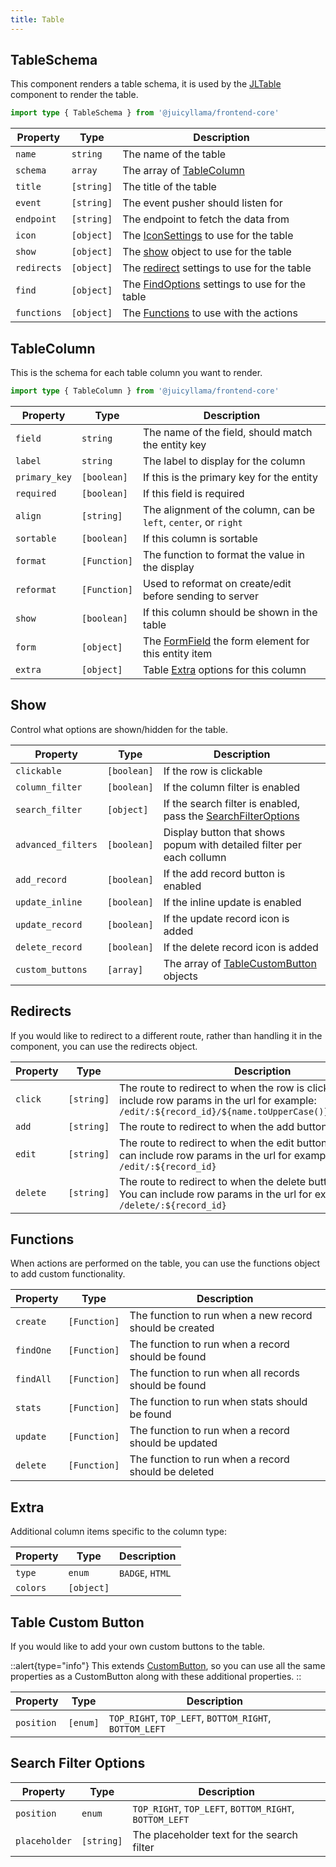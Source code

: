 ```yaml
---
title: Table
---
```


## TableSchema

This component renders a table schema, it is used by the [JLTable](../components/2.common/table.md) component to render the table.

```ts
import type { TableSchema } from '@juicyllama/frontend-core'
```

| Property    | Type       | Description                                                                               |
| ----------- | ---------- | ----------------------------------------------------------------------------------------- |
| `name`      | `string`   | The name of the table                                                                     |
| `schema`    | `array`    | The array of [TableColumn](#tablecolumn)                                                  |
| `title`     | `[string]` | The title of the table                                                                    |
| `event`     | `[string]` | The event pusher should listen for                                                        |
| `endpoint`  | `[string]` | The endpoint to fetch the data from                                                       |
| `icon`      | `[object]` | The [IconSettings](common.md/#icon-settings) to use for the table |
| `show`      | `[object]` | The [show](#show) object to use for the table                                             |
| `redirects` | `[object]` | The [redirect](#redirects) settings to use for the table                                  |
| `find`      | `[object]` | The [FindOptions](common.md/#findoptions) settings to use for the table                      |
| `functions` | `[object]` | The [Functions](#functions) to use with the actions                                       |

## TableColumn

This is the schema for each table column you want to render.

```ts
import type { TableColumn } from '@juicyllama/frontend-core'
```

| Property      | Type         | Description                                                                                       |
| ------------- | ------------ | ------------------------------------------------------------------------------------------------- |
| `field`       | `string`     | The name of the field, should match the entity key                                                |
| `label`       | `string`     | The label to display for the column                                                               |
| `primary_key` | `[boolean]`  | If this is the primary key for the entity                                                         |
| `required`    | `[boolean]`  | If this field is required                                                                         |
| `align`       | `[string]`   | The alignment of the column, can be `left`, `center`, or `right`                                  |
| `sortable`    | `[boolean]`  | If this column is sortable                                                                        |
| `format`      | `[Function]` | The function to format the value in the display                                                   |
| `reformat`    | `[Function]` | Used to reformat on create/edit before sending to server                                          |
| `show`        | `[boolean]`  | If this column should be shown in the table                                                       |
| `form`        | `[object]`   | The [FormField](form.md#formfield) the form element for this entity item |
| `extra`       | `[object]`   | Table [Extra](#extra) options for this column                                                     |

## Show

Control what options are shown/hidden for the table.

| Property           | Type        | Description                                                                             |
| ------------------ | ----------- | --------------------------------------------------------------------------------------- |
| `clickable`        | `[boolean]` | If the row is clickable                                                                 |
| `column_filter`    | `[boolean]` | If the column filter is enabled                                                         |
| `search_filter`    | `[object]`  | If the search filter is enabled, pass the [SearchFilterOptions](#search-filter-options) |
| `advanced_filters` | `[boolean]` | Display button that shows popum with detailed filter per each collumn                  |
| `add_record`       | `[boolean]` | If the add record button is enabled                                                     |
| `update_inline`    | `[boolean]` | If the inline update is enabled                                                         |
| `update_record`    | `[boolean]` | If the update record icon is added                                                      |
| `delete_record`    | `[boolean]` | If the delete record icon is added                                                      |
| `custom_buttons`   | `[array]`   | The array of [TableCustomButton](#table-custom-button) objects                          |

## Redirects

If you would like to redirect to a different route, rather than handling it in the component, you can use the redirects object.

| Property | Type       | Description                                                                                                                                                     |
| -------- | ---------- | --------------------------------------------------------------------------------------------------------------------------------------------------------------- |
| `click`  | `[string]` | The route to redirect to when the row is clicked. You can include row params in the url for example: `/edit/:${record_id}/${name.toUpperCase()}/${description}` |
| `add`    | `[string]` | The route to redirect to when the add button is clicked                                                                                                         |
| `edit`   | `[string]` | The route to redirect to when the edit button is clicked. You can include row params in the url for example: `/edit/:${record_id}`                              |
| `delete` | `[string]` | The route to redirect to when the delete button is clicked. You can include row params in the url for example: `/delete/:${record_id}`                          |

## Functions

When actions are performed on the table, you can use the functions object to add custom functionality.

| Property  | Type         | Description                                             |
| --------- | ------------ | ------------------------------------------------------- |
| `create`  | `[Function]` | The function to run when a new record should be created |
| `findOne` | `[Function]` | The function to run when a record should be found       |
| `findAll` | `[Function]` | The function to run when all records should be found    |
| `stats`   | `[Function]` | The function to run when stats should be found          |
| `update`  | `[Function]` | The function to run when a record should be updated     |
| `delete`  | `[Function]` | The function to run when a record should be deleted     |

## Extra

Additional column items specific to the column type:

| Property | Type       | Description     |
| -------- | ---------- | --------------- |
| `type`   | `enum`     | `BADGE`, `HTML` |
| `colors` | `[object]` |                 |

## Table Custom Button

If you would like to add your own custom buttons to the table.

::alert{type="info"}
This extends [CustomButton](common.md#custom-button), so you can use all the same properties as a CustomButton along with these additional properties.
::

| Property   | Type     | Description                                            |
| ---------- | -------- | ------------------------------------------------------ |
| `position` | `[enum]` | `TOP_RIGHT`, `TOP_LEFT`, `BOTTOM_RIGHT`, `BOTTOM_LEFT` |

## Search Filter Options

| Property      | Type       | Description                                            |
| ------------- | ---------- | ------------------------------------------------------ |
| `position`    | `enum`     | `TOP_RIGHT`, `TOP_LEFT`, `BOTTOM_RIGHT`, `BOTTOM_LEFT` |
| `placeholder` | `[string]` | The placeholder text for the search filter             |
